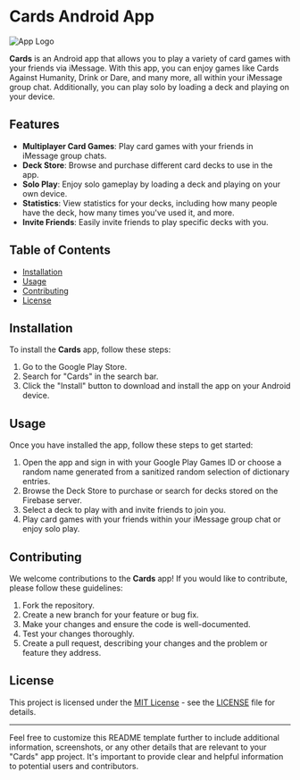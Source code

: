 # Cards Android App

![App Logo](/path/to/your/app_logo.png)

**Cards** is an Android app that allows you to play a variety of card games with your friends via iMessage. With this app, you can enjoy games like Cards Against Humanity, Drink or Dare, and many more, all within your iMessage group chat. Additionally, you can play solo by loading a deck and playing on your device.

## Features

- **Multiplayer Card Games**: Play card games with your friends in iMessage group chats.
- **Deck Store**: Browse and purchase different card decks to use in the app.
- **Solo Play**: Enjoy solo gameplay by loading a deck and playing on your own device.
- **Statistics**: View statistics for your decks, including how many people have the deck, how many times you've used it, and more.
- **Invite Friends**: Easily invite friends to play specific decks with you.

## Table of Contents

- [Installation](#installation)
- [Usage](#usage)
- [Contributing](#contributing)
- [License](#license)

## Installation

To install the **Cards** app, follow these steps:

1. Go to the Google Play Store.
2. Search for "Cards" in the search bar.
3. Click the "Install" button to download and install the app on your Android device.

## Usage

Once you have installed the app, follow these steps to get started:

1. Open the app and sign in with your Google Play Games ID or choose a random name generated from a sanitized random selection of dictionary entries.
2. Browse the Deck Store to purchase or search for decks stored on the Firebase server.
3. Select a deck to play with and invite friends to join you.
4. Play card games with your friends within your iMessage group chat or enjoy solo play.

## Contributing

We welcome contributions to the **Cards** app! If you would like to contribute, please follow these guidelines:

1. Fork the repository.
2. Create a new branch for your feature or bug fix.
3. Make your changes and ensure the code is well-documented.
4. Test your changes thoroughly.
5. Create a pull request, describing your changes and the problem or feature they address.

## License

This project is licensed under the [MIT License](LICENSE) - see the [LICENSE](LICENSE) file for details.

---

Feel free to customize this README template further to include additional information, screenshots, or any other details that are relevant to your "Cards" app project. It's important to provide clear and helpful information to potential users and contributors.
